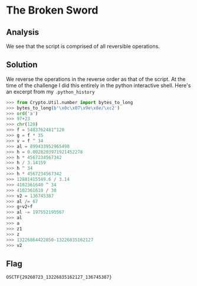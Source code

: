 # The Broken Sword

## Analysis
We see that the script is comprised of all reversible operations.

## Solution
We reverse the operations in the reverse order as that of the script. At the time of the challenge I did this entirely in the python interactive shell. Here's an excerpt from my `.python_history`
```python
>>> from Crypto.Util.number import bytes_to_long
>>> bytes_to_long(b'\x0c\x07\x9e\x8e/\xc2')
>>> ord('a')
>>> 97+23
>>> chr(120)
>>> f = 5483762481^120
>>> g = f * 35
>>> v = f ^ 34
>>> al = 899433952965498
>>> h = 0.0028203971921452278
>>> h * 4567234567342
>>> h / 3.14159
>>> h ^ 34
>>> h * 4567234567342
>>> 12881415549.6 / 3.14
>>> 4102361640 ^ 34
>>> 4102361610 / 30
>>> v2 = 136745387
>>> al /= 67
>>> g+v2+f
>>> al -= 197552195567
>>> al
>>> a
>>> z1
>>> z
>>> 13226864422850-13226835162127
>>> v2
```

## Flag
```
OSCTF{29260723_13226835162127_136745387}
```

